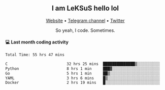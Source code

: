 <h2 align="center">I am LeKSuS hello lol</h2>
<div align="center">
  <a href="https://leksus.net">Website</a> •
  <a href="https://t.me/leksus_was_here">Telegram channel</a> •
  <a href="https://twitter.com/___LeKSuS___">Twitter</a>
</div>
<p align="center">So yeah, I code. Sometimes.</p>

#### :computer: Last month coding activity
<!--START_SECTION:waka-->

```txt
Total Time: 55 hrs 47 mins

C                          32 hrs 25 mins  ██████████████▒░░░░░░░░░░   57.97 %
Python                     8 hrs 1 min     ███▓░░░░░░░░░░░░░░░░░░░░░   14.36 %
Go                         5 hrs 1 min     ██▒░░░░░░░░░░░░░░░░░░░░░░   08.97 %
YAML                       3 hrs 6 mins    █▒░░░░░░░░░░░░░░░░░░░░░░░   05.56 %
Docker                     2 hrs 19 mins   █░░░░░░░░░░░░░░░░░░░░░░░░   04.14 %
```

<!--END_SECTION:waka-->

<!-- flag{4_l0t_0f_1nter35t1ng_th1ng5_4r3_1n_publ1c_d0m41n} -->
